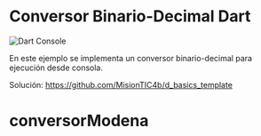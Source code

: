 # Conversor Binario-Decimal Dart

![Dart Console](https://user-images.githubusercontent.com/25647254/180616708-5cd9a5ef-ec5d-4e68-9b99-bae0cfef5eee.gif)

En este ejemplo se implementa un conversor binario-decimal para ejecución desde consola.

Solución: https://github.com/MisionTIC4b/d_basics_template
# conversorModena
